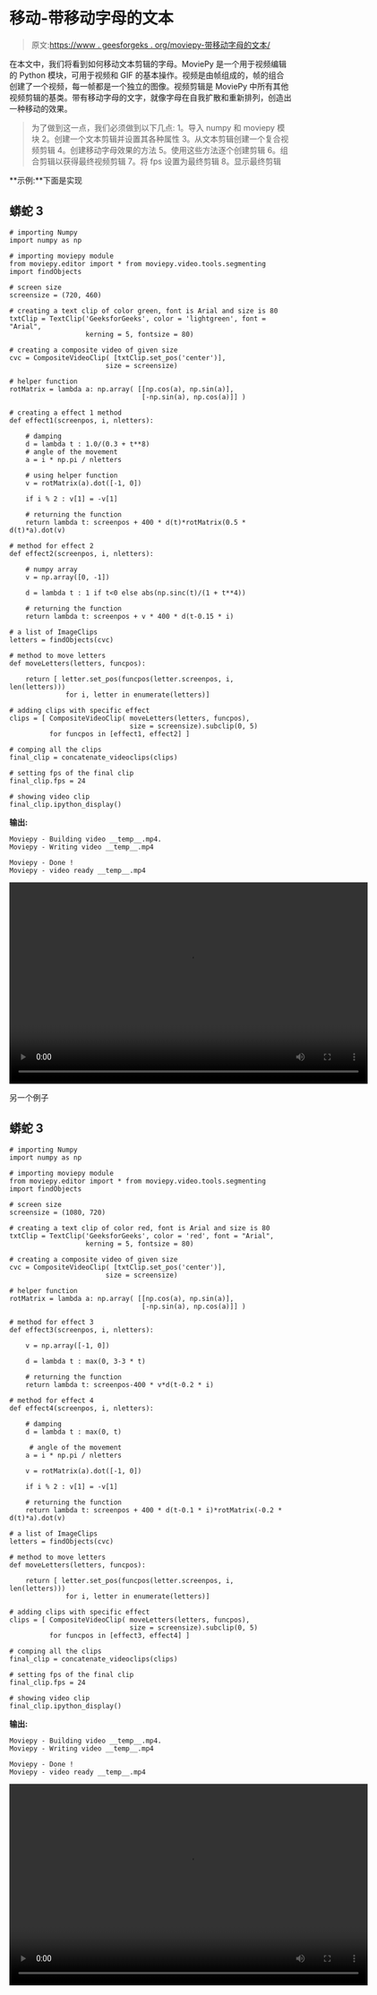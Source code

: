 # 移动-带移动字母的文本

> 原文:[https://www . geesforgeks . org/moviepy-带移动字母的文本/](https://www.geeksforgeeks.org/moviepy-text-with-moving-letters/)

在本文中，我们将看到如何移动文本剪辑的字母。MoviePy 是一个用于视频编辑的 Python 模块，可用于视频和 GIF 的基本操作。视频是由帧组成的，帧的组合创建了一个视频，每一帧都是一个独立的图像。视频剪辑是 MoviePy 中所有其他视频剪辑的基类。带有移动字母的文字，就像字母在自我扩散和重新排列，创造出一种移动的效果。

> 为了做到这一点，我们必须做到以下几点:
> 1。导入 numpy 和 moviepy 模块
> 2。创建一个文本剪辑并设置其各种属性
> 3。从文本剪辑创建一个复合视频剪辑
> 4。创建移动字母效果的方法
> 5。使用这些方法逐个创建剪辑
> 6。组合剪辑以获得最终视频剪辑
> 7。将 fps 设置为最终剪辑
> 8。显示最终剪辑

**示例:**下面是实现

## 蟒蛇 3

```
# importing Numpy
import numpy as np

# importing moviepy module
from moviepy.editor import * from moviepy.video.tools.segmenting import findObjects

# screen size
screensize = (720, 460)

# creating a text clip of color green, font is Arial and size is 80
txtClip = TextClip('GeeksforGeeks', color = 'lightgreen', font = "Arial",
                   kerning = 5, fontsize = 80)

# creating a composite video of given size
cvc = CompositeVideoClip( [txtClip.set_pos('center')],
                        size = screensize)

# helper function
rotMatrix = lambda a: np.array( [[np.cos(a), np.sin(a)],
                                 [-np.sin(a), np.cos(a)]] )

# creating a effect 1 method
def effect1(screenpos, i, nletters):

    # damping
    d = lambda t : 1.0/(0.3 + t**8)
    # angle of the movement
    a = i * np.pi / nletters

    # using helper function
    v = rotMatrix(a).dot([-1, 0])

    if i % 2 : v[1] = -v[1]

    # returning the function
    return lambda t: screenpos + 400 * d(t)*rotMatrix(0.5 * d(t)*a).dot(v)

# method for effect 2
def effect2(screenpos, i, nletters):

    # numpy array
    v = np.array([0, -1])

    d = lambda t : 1 if t<0 else abs(np.sinc(t)/(1 + t**4))

    # returning the function
    return lambda t: screenpos + v * 400 * d(t-0.15 * i)

# a list of ImageClips
letters = findObjects(cvc)

# method to move letters
def moveLetters(letters, funcpos):

    return [ letter.set_pos(funcpos(letter.screenpos, i, len(letters)))
              for i, letter in enumerate(letters)]

# adding clips with specific effect
clips = [ CompositeVideoClip( moveLetters(letters, funcpos),
                              size = screensize).subclip(0, 5)
          for funcpos in [effect1, effect2] ]

# comping all the clips
final_clip = concatenate_videoclips(clips)

# setting fps of the final clip
final_clip.fps = 24

# showing video clip
final_clip.ipython_display()
```

**输出:**

```
Moviepy - Building video __temp__.mp4.
Moviepy - Writing video __temp__.mp4

Moviepy - Done !
Moviepy - video ready __temp__.mp4
```

<video class="wp-video-shortcode" id="video-469947-1" width="640" height="360" preload="metadata" controls=""><source type="video/mp4" src="https://media.geeksforgeeks.org/wp-content/uploads/20200817001858/1st1.mp4?_=1">[https://media.geeksforgeeks.org/wp-content/uploads/20200817001858/1st1.mp4](https://media.geeksforgeeks.org/wp-content/uploads/20200817001858/1st1.mp4)</video>

另一个例子

## 蟒蛇 3

```
# importing Numpy
import numpy as np

# importing moviepy module
from moviepy.editor import * from moviepy.video.tools.segmenting import findObjects

# screen size
screensize = (1080, 720)

# creating a text clip of color red, font is Arial and size is 80
txtClip = TextClip('GeeksforGeeks', color = 'red', font = "Arial",
                   kerning = 5, fontsize = 80)

# creating a composite video of given size
cvc = CompositeVideoClip( [txtClip.set_pos('center')],
                        size = screensize)

# helper function
rotMatrix = lambda a: np.array( [[np.cos(a), np.sin(a)],
                                 [-np.sin(a), np.cos(a)]] )

# method for effect 3
def effect3(screenpos, i, nletters):

    v = np.array([-1, 0])

    d = lambda t : max(0, 3-3 * t)

    # returning the function
    return lambda t: screenpos-400 * v*d(t-0.2 * i)

# method for effect 4
def effect4(screenpos, i, nletters):

    # damping
    d = lambda t : max(0, t)

     # angle of the movement
    a = i * np.pi / nletters

    v = rotMatrix(a).dot([-1, 0])

    if i % 2 : v[1] = -v[1]

    # returning the function
    return lambda t: screenpos + 400 * d(t-0.1 * i)*rotMatrix(-0.2 * d(t)*a).dot(v)

# a list of ImageClips
letters = findObjects(cvc)

# method to move letters
def moveLetters(letters, funcpos):

    return [ letter.set_pos(funcpos(letter.screenpos, i, len(letters)))
              for i, letter in enumerate(letters)]

# adding clips with specific effect
clips = [ CompositeVideoClip( moveLetters(letters, funcpos),
                              size = screensize).subclip(0, 5)
          for funcpos in [effect3, effect4] ]

# comping all the clips
final_clip = concatenate_videoclips(clips)

# setting fps of the final clip
final_clip.fps = 24

# showing video clip
final_clip.ipython_display()
```

**输出:**

```
Moviepy - Building video __temp__.mp4.
Moviepy - Writing video __temp__.mp4

Moviepy - Done !
Moviepy - video ready __temp__.mp4
```

<video class="wp-video-shortcode" id="video-469947-2" width="640" height="360" preload="metadata" controls=""><source type="video/mp4" src="https://media.geeksforgeeks.org/wp-content/uploads/20200817002316/2nd1.mp4?_=2">[https://media.geeksforgeeks.org/wp-content/uploads/20200817002316/2nd1.mp4](https://media.geeksforgeeks.org/wp-content/uploads/20200817002316/2nd1.mp4)</video>